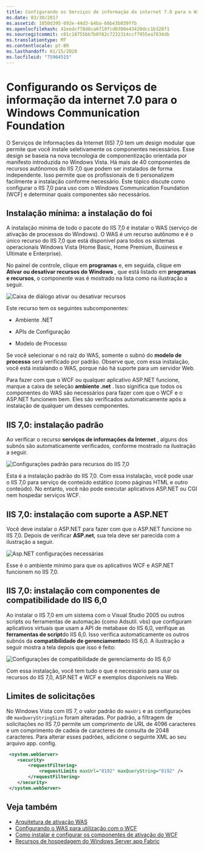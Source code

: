 ```yaml
---
title: Configurando os Serviços de informação da internet 7.0 para o Windows Communication Foundation
ms.date: 03/30/2017
ms.assetid: 1050d395-092e-44d3-b4ba-66be3b039ffb
ms.openlocfilehash: 41eedcf78d8ca6f10fcd0380e43420dcc1b328f1
ms.sourcegitcommit: c01c18755bb7b0f82c7232314ccf7955ea7834db
ms.translationtype: MT
ms.contentlocale: pt-BR
ms.lasthandoff: 01/15/2020
ms.locfileid: "75964515"
---
```

# <a name="configuring-internet-information-services-70-for-windows-communication-foundation"></a>Configurando os Serviços de informação da internet 7.0 para o Windows Communication Foundation

O Serviços de Informações da Internet (IIS) 7,0 tem um design modular que permite que você instale seletivamente os componentes necessários. Esse design se baseia na nova tecnologia de componentização orientada por manifesto introduzida no Windows Vista. Há mais de 40 componentes de recursos autônomos do IIS 7,0 que podem ser instalados de forma independente. Isso permite que os profissionais de ti personalizem facilmente a instalação conforme necessário. Este tópico discute como configurar o IIS 7,0 para uso com o Windows Communication Foundation (WCF) e determinar quais componentes são necessários.

## <a name="minimal-installation-installing-was"></a>Instalação mínima: a instalação do foi
 A instalação mínima de todo o pacote do IIS 7,0 é instalar o WAS (serviço de ativação de processos do Windows). O WAS é um recurso autônomo e é o único recurso do IIS 7,0 que está disponível para todos os sistemas operacionais Windows Vista (Home Basic, Home Premium, Business e Ultimate e Enterprise).

 No painel de controle, clique em **programas** e, em seguida, clique em **Ativar ou desativar recursos do Windows** , que está listado em **programas e recursos**, o componente was é mostrado na lista como na ilustração a seguir.

 ![Caixa de diálogo ativar ou desativar recursos](../../../../docs/framework/wcf/feature-details/media/wcfc-turnfeaturesonoroffs.gif "wcfc_TurnFeaturesOnOrOffs")

 Este recurso tem os seguintes subcomponentes:

- Ambiente .NET

- APIs de Configuração

- Modelo de Processo

 Se você selecionar o nó raiz do WAS, somente o subnó do **modelo de processo** será verificado por padrão. Observe que, com essa instalação, você está instalando o WAS, porque não há suporte para um servidor Web.

 Para fazer com que o WCF ou qualquer aplicativo ASP.NET funcione, marque a caixa de seleção **ambiente .net** . Isso significa que todos os componentes do WAS são necessários para fazer com que o WCF e o ASP.NET funcionem bem. Eles são verificados automaticamente após a instalação de qualquer um desses componentes.

## <a name="iis-70-default-installation"></a>IIS 7,0: instalação padrão
 Ao verificar o recurso **serviços de informações da Internet** , alguns dos subnós são automaticamente verificados, conforme mostrado na ilustração a seguir.

 ![Configurações padrão para recursos do IIS 7,0](../../../../docs/framework/wcf/feature-details/media/wcfc-turningfeaturesonoroff2.gif "wcfc_TurningFeaturesOnOrOff2")

 Esta é a instalação padrão do IIS 7,0. Com essa instalação, você pode usar o IIS 7,0 para serviço de conteúdo estático (como páginas HTML e outro conteúdo). No entanto, você não pode executar aplicativos ASP.NET ou CGI nem hospedar serviços WCF.

## <a name="iis-70-installation-with-aspnet-support"></a>IIS 7,0: instalação com suporte a ASP.NET
 Você deve instalar o ASP.NET para fazer com que o ASP.NET funcione no IIS 7,0. Depois de verificar **ASP.net**, sua tela deve ser parecida com a ilustração a seguir.

 ![Asp.NET configurações necessárias](../../../../docs/framework/wcf/feature-details/media/wcfc-trunfeaturesonoroff3s.gif "wcfc_TrunFeaturesOnOrOFf3s")

 Esse é o ambiente mínimo para que os aplicativos WCF e ASP.NET funcionem no IIS 7,0.

## <a name="iis-70-installation-with-iis-60-compatibility-components"></a>IIS 7,0: instalação com componentes de compatibilidade do IIS 6,0
 Ao instalar o IIS 7,0 em um sistema com o Visual Studio 2005 ou outros scripts ou ferramentas de automação (como Adsutil. vbs) que configuram aplicativos virtuais que usam a API de metabase do IIS 6,0, verifique as **ferramentas de script**do IIS 6,0. Isso verifica automaticamente os outros subnós da **compatibilidade de gerenciamento**do IIS 6,0. A ilustração a seguir mostra a tela depois que isso é feito:

 ![Configurações de compatibilidade de gerenciamento do IIS 6,0](../../../../docs/framework/wcf/feature-details/media/scfc-turnfeaturesonoroff5s.gif "scfc_TurnFeaturesOnOrOff5s")

 Com essa instalação, você tem tudo o que é necessário para usar os recursos do IIS 7,0, ASP.NET e WCF e exemplos disponíveis na Web.

## <a name="request-limits"></a>Limites de solicitações
 No Windows Vista com IIS 7, o valor padrão do `maxUri` e as configurações de `maxQueryStringSize` foram alteradas. Por padrão, a filtragem de solicitações no IIS 7,0 permite um comprimento de URL de 4096 caracteres e um comprimento de cadeia de caracteres de consulta de 2048 caracteres. Para alterar esses padrões, adicione o seguinte XML ao seu arquivo app. config.

```xml
 <system.webServer>
    <security>
        <requestFiltering>
            <requestLimits maxUrl="8192" maxQueryString="8192" />
        </requestFiltering>
    </security>
 </system.webServer>
 ```

## <a name="see-also"></a>Veja também

- [Arquitetura de ativação WAS](../../../../docs/framework/wcf/feature-details/was-activation-architecture.md)
- [Configurando o WAS para utilização com o WCF](../../../../docs/framework/wcf/feature-details/configuring-the-wpa--service-for-use-with-wcf.md)
- [Como instalar e configurar os componentes de ativação do WCF](../../../../docs/framework/wcf/feature-details/how-to-install-and-configure-wcf-activation-components.md)
- [Recursos de hospedagem do Windows Server app Fabric](https://docs.microsoft.com/previous-versions/appfabric/ee677189(v=azure.10))

